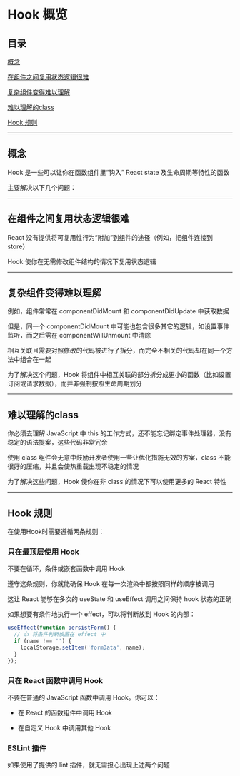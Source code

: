 # Hook 概览

## 目录

[概念](#jump1)

[在组件之间复用状态逻辑很难](#jump2)

[复杂组件变得难以理解](#jump3)

[难以理解的class](#jump4)

[Hook 规则](#jump5)

---	

<span id="jump1"></span>

## 概念

Hook 是一些可以让你在函数组件里“钩入” React state 及生命周期等特性的函数

主要解决以下几个问题：

---

<span id="jump2"></span>

## 在组件之间复用状态逻辑很难

React 没有提供将可复用性行为“附加”到组件的途径（例如，把组件连接到 store）

Hook 使你在无需修改组件结构的情况下复用状态逻辑

---

<span id="jump3"></span>

## 复杂组件变得难以理解

例如，组件常常在 componentDidMount 和 componentDidUpdate 中获取数据

但是，同一个 componentDidMount 中可能也包含很多其它的逻辑，如设置事件监听，而之后需在 componentWillUnmount 中清除

相互关联且需要对照修改的代码被进行了拆分，而完全不相关的代码却在同一个方法中组合在一起

为了解决这个问题，Hook 将组件中相互关联的部分拆分成更小的函数（比如设置订阅或请求数据），而并非强制按照生命周期划分

---

<span id="jump4"></span>

## 难以理解的class

你必须去理解 JavaScript 中 this 的工作方式，还不能忘记绑定事件处理器，没有稳定的语法提案，这些代码非常冗余

使用 class 组件会无意中鼓励开发者使用一些让优化措施无效的方案，class 不能很好的压缩，并且会使热重载出现不稳定的情况

为了解决这些问题，Hook 使你在非 class 的情况下可以使用更多的 React 特性

---

<span id="jump5"></span>

## Hook 规则

在使用Hook时需要遵循两条规则：

### 只在最顶层使用 Hook

不要在循环，条件或嵌套函数中调用 Hook

遵守这条规则，你就能确保 Hook 在每一次渲染中都按照同样的顺序被调用

这让 React 能够在多次的 useState 和 useEffect 调用之间保持 hook 状态的正确

如果想要有条件地执行一个 effect，可以将判断放到 Hook 的内部：

```javascript
useEffect(function persistForm() {
  // 👍 将条件判断放置在 effect 中
  if (name !== '') {
    localStorage.setItem('formData', name);
  }
});
```

### 只在 React 函数中调用 Hook

不要在普通的 JavaScript 函数中调用 Hook。你可以：

- 在 React 的函数组件中调用 Hook

- 在自定义 Hook 中调用其他 Hook

### ESLint 插件

如果使用了提供的 lint 插件，就无需担心出现上述两个问题

